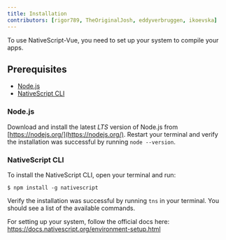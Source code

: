 ```yaml
---
title: Installation
contributors: [rigor789, TheOriginalJosh, eddyverbruggen, ikoevska]
---
```


To use NativeScript-Vue, you need to set up your system to compile your apps.

## Prerequisites

- [Node.js](#nodejs)
- [NativeScript CLI](#nativescript-cli)

### Node.js

Download and install the latest _LTS_ version of Node.js from [https://nodejs.org/](https://nodejs.org/). Restart your terminal and verify the installation was successful by running `node --version`.

### NativeScript CLI

To install the NativeScript CLI, open your terminal and run:

```shell
$ npm install -g nativescript
```

Verify the installation was successful by running `tns` in your terminal. You should see a list of the available commands.

For setting up your system, follow the official docs here: https://docs.nativescript.org/environment-setup.html
